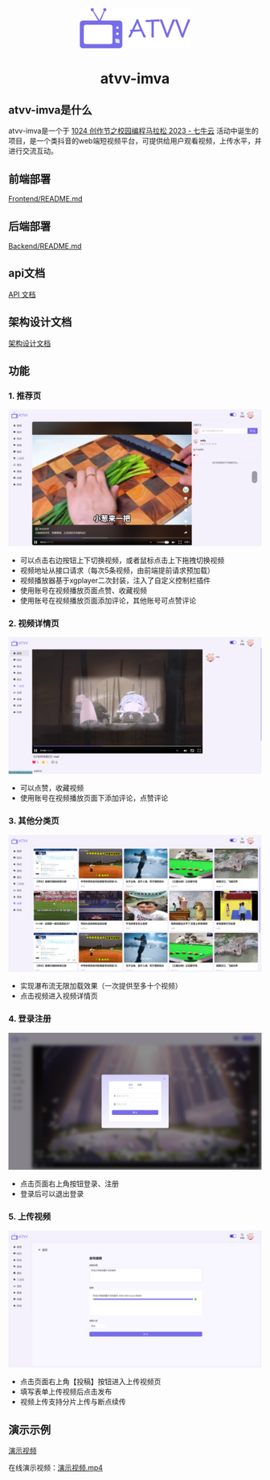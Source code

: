 <p align="center">
    <img alt="imva" src="assets/logo.png" width="220"/>
</p>



<h1 align="center">  atvv-imva  </h1>

## atvv-imva是什么

atvv-imva是一个于 [1024 创作节之校园编程马拉松 2023 - 七牛云](https://www.qiniu.com/activity/detail/651297ed0d50912d3d53307b?from=0005) 活动中诞生的项目，是一个类抖音的web端短视频平台，可提供给用户观看视频，上传水平，并进行交流互动。



## 前端部署

[Frontend/README.md](Frontend/README.md)



## 后端部署

[Backend/README.md](Backend/README.md)



## api文档

[API 文档](Backend/imva/src/main/resources/imva.html)



## 架构设计文档

[架构设计文档](doc/架构设计文档.md)



## 功能

### 1. 推荐页

![img](./assets/recommend.png)

- 可以点击右边按钮上下切换视频，或者鼠标点击上下拖拽切换视频
- 视频地址从接口请求（每次5条视频，由前端提前请求预加载）
- 视频播放器基于xgplayer二次封装，注入了自定义控制栏插件
- 使用账号在视频播放页面点赞、收藏视频
- 使用账号在视频播放页面添加评论，其他账号可点赞评论

### 2. 视频详情页

![img](./assets/detail.png)

- 可以点赞，收藏视频
- 使用账号在视频播放页面下添加评论，点赞评论

### 3. 其他分类页

![img](./assets/category.png)

- 实现瀑布流无限加载效果（一次提供至多十个视频）
- 点击视频进入视频详情页

### 4. 登录注册

![img](./assets/login.png)

- 点击页面右上角按钮登录、注册
- 登录后可以退出登录

### 5. 上传视频

![img](./assets/upload.png)

- 点击页面右上角【投稿】按钮进入上传视频页
- 填写表单上传视频后点击发布
- 视频上传支持分片上传与断点续传



## 演示示例

[演示视频](assets/演示视频.mp4)

在线演示视频：[演示视频.mp4](http://testqiniu.lazysun.me/演示视频.mp4)
